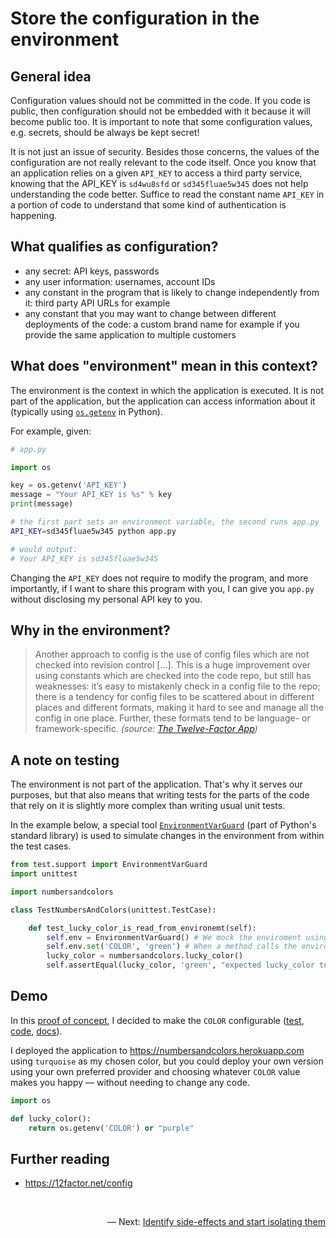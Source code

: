 Store the configuration in the environment
==========================================

General idea
------------

Configuration values should not be committed in the code. If you code is public, then configuration should not be embedded with it because it will become public too. It is important to note that some configuration values, e.g. secrets, should be always be kept secret!

It is not just an issue of security. Besides those concerns, the values of the configuration are not really relevant to the code itself. Once you know that an application relies on a given `API_KEY` to access a third party service, knowing that the API_KEY is `sd4wu8sfd` or `sd345fluae5w345` does not help understanding the code better. Suffice to read the constant name `API_KEY` in a portion of code to understand that some kind of authentication is happening.

What qualifies as configuration?
--------------------------------

- any secret: API keys, passwords
- any user information: usernames, account IDs
- any constant in the program that is likely to change independently from it: third party API URLs for example
- any constant that you may want to change between different deployments of the code: a custom brand name for example if you provide the same application to multiple customers

What does "environment" mean in this context?
---------------------------------------------

The environment is the context in which the application is executed. It is not part of the application, but the application can access information about it (typically using [`os.getenv`](https://docs.python.org/3.5/library/os.html#os.getenv) in Python).

For example, given:

```python
# app.py

import os

key = os.getenv('API_KEY')
message = "Your API_KEY is %s" % key
print(message)
```

```bash
# the first part sets an environment variable, the second runs app.py
API_KEY=sd345fluae5w345 python app.py

# would output:
# Your API_KEY is sd345fluae5w345
```

Changing the `API_KEY` does not require to modify the program, and more importantly, if I want to share this program with you, I can give you `app.py` without disclosing my personal API key to you.

Why in the environment?
-----------------------

> Another approach to config is the use of config files which are not checked into revision control [...]. This is a huge improvement over using constants which are checked into the code repo, but still has weaknesses: it’s easy to mistakenly check in a config file to the repo; there is a tendency for config files to be scattered about in different places and different formats, making it hard to see and manage all the config in one place. Further, these formats tend to be language- or framework-specific.
 _(source: [The Twelve-Factor App](https://12factor.net/config))_

 A note on testing
 -----------------

The environment is not part of the application. That's why it serves our purposes, but that also means that writing tests for the parts of the code that rely on it is slightly more complex than writing usual unit tests.

In the example below, a special tool [`EnvironmentVarGuard`](https://docs.python.org/3/library/test.html#test.support.EnvironmentVarGuard) (part of Python's standard library) is used to simulate changes in the environment from within the test cases.

```python
from test.support import EnvironmentVarGuard
import unittest

import numbersandcolors

class TestNumbersAndColors(unittest.TestCase):

    def test_lucky_color_is_read_from_environemt(self):
        self.env = EnvironmentVarGuard() # We mock the enviroment using EnvironmentVarGuard
        self.env.set('COLOR', 'green') # When a method calls the enviroment we instruct our mock to return 'green'
        lucky_color = numbersandcolors.lucky_color()
        self.assertEqual(lucky_color, 'green', "expected lucky_color to be 'green'")
 ```

Demo
----

In this [proof of concept][app], I decided to make the `COLOR` configurable ([test][test], [code][code], [docs][docs]).

  [app]: https://github.com/gonzalo-bulnes/kata-python-web-app
  [test]: https://github.com/gonzalo-bulnes/kata-python-web-app/blob/v1.0.0/test_numbersandcolors.py#L23
  [code]: https://github.com/gonzalo-bulnes/kata-python-web-app/blob/v1.0.0/numbersandcolors.py#L11
  [docs]: https://github.com/gonzalo-bulnes/kata-python-web-app/blame/v1.0.0/README.md#L37-L41

I deployed the application to https://numbersandcolors.herokuapp.com using `turquoise` as my chosen color, but you could deploy your own version using your own preferred provider and choosing whatever `COLOR` value makes you happy — without needing to change any code.

```python
import os

def lucky_color():
    return os.getenv('COLOR') or "purple"
```

Further reading
---------------

- https://12factor.net/config

<br/>
<p align="right">— Next: <a href="./identify_and_start_isolating_side_effects.md">Identify side-effects and start isolating them</a></p>
